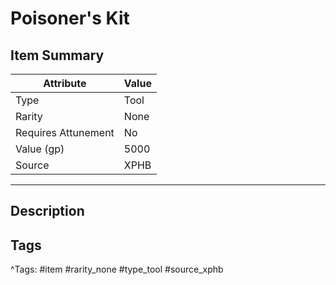 # Poisoner's Kit

## Item Summary

| Attribute            | Value                        |
|----------------------|------------------------------|
| Type                 | Tool |
| Rarity               | None             |
| Requires Attunement  | No                |
| Value (gp)           | 5000    |
| Source               | XPHB |

---

## Description



## Tags

^Tags: #item #rarity_none #type_tool #source_xphb